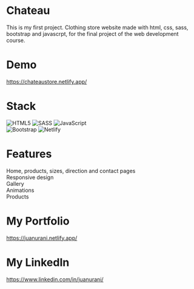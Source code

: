 # Chateau
This is my first project. Clothing store website made with html, css, sass, bootstrap and javascrpt, for the final project of the web development course.

# Demo
https://chateaustore.netlify.app/

# Stack
![HTML5](https://img.shields.io/badge/html5-%23E34F26.svg?style=for-the-badge&logo=html5&logoColor=white)
![SASS](https://img.shields.io/badge/SASS-hotpink.svg?style=for-the-badge&logo=SASS&logoColor=white)
![JavaScript](https://img.shields.io/badge/javascript-%23323330.svg?style=for-the-badge&logo=javascript&logoColor=%23F7DF1E)<br>
![Bootstrap](https://img.shields.io/badge/bootstrap-%23563D7C.svg?style=for-the-badge&logo=bootstrap&logoColor=white)
![Netlify](https://img.shields.io/badge/netlify-%23000000.svg?style=for-the-badge&logo=netlify&logoColor=#00C7B7)

# Features
Home, products, sizes, direction and contact pages <br>
Responsive design <br>
Gallery <br>
Animations <br>
Products <br>

# My Portfolio
https://juanurani.netlify.app/

# My LinkedIn
https://www.linkedin.com/in/juanurani/
